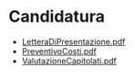 # Candidatura
- [LetteraDiPresentazione.pdf](./docs/Candidatura/LetteraDiPresentazione.pdf)
- [PreventivoCosti.pdf](./docs/Candidatura/PreventivoCosti.pdf)
- [ValutazioneCapitolati.pdf](./docs/Candidatura/ValutazioneCapitolati.pdf)
